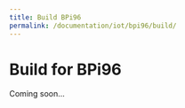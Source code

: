 ```yaml
---
title: Build BPi96
permalink: /documentation/iot/bpi96/build/
---
```

# Build for BPi96

Coming soon...
